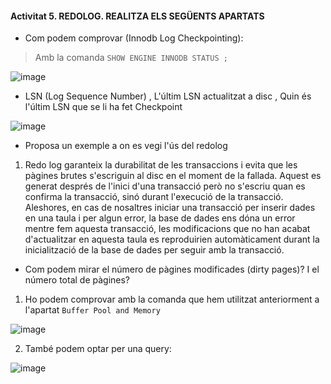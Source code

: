 #### Activitat 5. REDOLOG. REALITZA ELS SEGÜENTS APARTATS
-	Com podem comprovar (Innodb Log Checkpointing):
> Amb la comanda ``SHOW ENGINE INNODB STATUS ;`` 

![image](https://user-images.githubusercontent.com/79662843/161442525-bb01c7d9-a7f0-417f-a859-4ece054a2d57.png)

-	LSN (Log Sequence Number) , L'últim LSN actualitzat a disc , Quin és l'últim LSN que se li ha fet Checkpoint

![image](https://user-images.githubusercontent.com/79662843/161442793-6a220299-4e6b-475c-9464-0241ebab5b4a.png)

-	Proposa un exemple a on es vegi l'ús del redolog
1. Redo log garanteix la durabilitat de les transaccions i evita que les pàgines brutes s'escriguin al disc en el moment de la fallada. Aquest es generat després de l'inici d'una transacció però no s'escriu quan es confirma la transacció, sinó durant l'execució de la transacció. Aleshores, en cas de nosaltres iniciar una transacció per inserir dades en una taula i per algun error, la base de dades ens dóna un error mentre fem aquesta transacció, les modificacions que no han acabat d'actualitzar en aquesta taula es reproduirien automàticament durant la inicialització de la base de dades per seguir amb la transacció.

- Com podem mirar el número de pàgines modificades (dirty pages)? I el número total de pàgines?

1. Ho podem comprovar amb la comanda que hem utilitzat anteriorment a l'apartat `Buffer Pool and Memory`

![image](https://user-images.githubusercontent.com/79662843/161443025-d7a8997a-9147-49dc-a48b-2092a6e96b97.png)

2. També podem optar per una query:

![image](https://user-images.githubusercontent.com/79662843/161443087-7f30c4ce-f8c9-4c0b-adcc-e8854739df4c.png)



